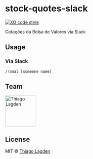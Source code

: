 # stock-quotes-slack

[![XO code style][xo-img]][xo]

[xo-img]:        https://img.shields.io/badge/code_style-XO-5ed9c7.svg
[xo]:            https://github.com/sindresorhus/xo


Cotações da Bolsa de Valores via Slack


## Usage

### Via Slack

`/ramal [someone name]`


## Team

[<img src="https://avatars.githubusercontent.com/u/130963?s=390" alt="Thiago Lagden" width="100">](http://lagden.in)


## License

MIT © [Thiago Lagden](http://lagden.in)
